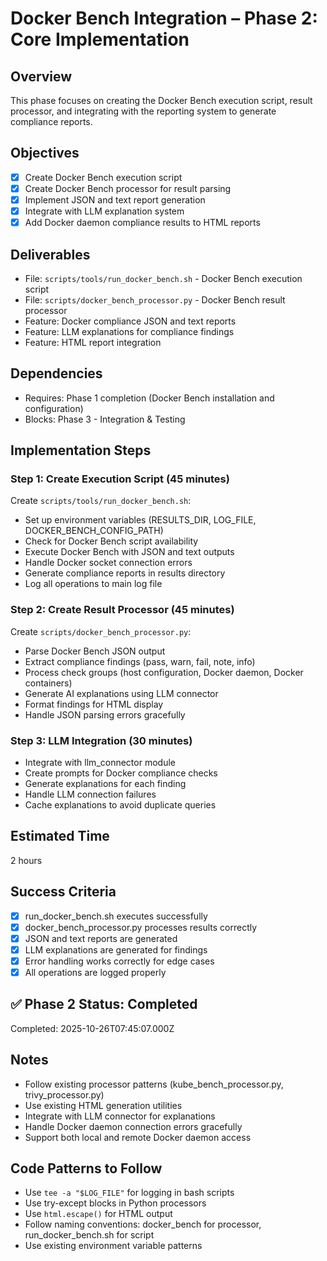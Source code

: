 # Docker Bench Integration – Phase 2: Core Implementation

## Overview
This phase focuses on creating the Docker Bench execution script, result processor, and integrating with the reporting system to generate compliance reports.

## Objectives
- [x] Create Docker Bench execution script
- [x] Create Docker Bench processor for result parsing
- [x] Implement JSON and text report generation
- [x] Integrate with LLM explanation system
- [x] Add Docker daemon compliance results to HTML reports

## Deliverables
- File: `scripts/tools/run_docker_bench.sh` - Docker Bench execution script
- File: `scripts/docker_bench_processor.py` - Docker Bench result processor
- Feature: Docker compliance JSON and text reports
- Feature: LLM explanations for compliance findings
- Feature: HTML report integration

## Dependencies
- Requires: Phase 1 completion (Docker Bench installation and configuration)
- Blocks: Phase 3 - Integration & Testing

## Implementation Steps

### Step 1: Create Execution Script (45 minutes)
Create `scripts/tools/run_docker_bench.sh`:
- Set up environment variables (RESULTS_DIR, LOG_FILE, DOCKER_BENCH_CONFIG_PATH)
- Check for Docker Bench script availability
- Execute Docker Bench with JSON and text outputs
- Handle Docker socket connection errors
- Generate compliance reports in results directory
- Log all operations to main log file

### Step 2: Create Result Processor (45 minutes)
Create `scripts/docker_bench_processor.py`:
- Parse Docker Bench JSON output
- Extract compliance findings (pass, warn, fail, note, info)
- Process check groups (host configuration, Docker daemon, Docker containers)
- Generate AI explanations using LLM connector
- Format findings for HTML display
- Handle JSON parsing errors gracefully

### Step 3: LLM Integration (30 minutes)
- Integrate with llm_connector module
- Create prompts for Docker compliance checks
- Generate explanations for each finding
- Handle LLM connection failures
- Cache explanations to avoid duplicate queries

## Estimated Time
2 hours

## Success Criteria
- [x] run_docker_bench.sh executes successfully
- [x] docker_bench_processor.py processes results correctly
- [x] JSON and text reports are generated
- [x] LLM explanations are generated for findings
- [x] Error handling works correctly for edge cases
- [x] All operations are logged properly

## ✅ Phase 2 Status: Completed
Completed: 2025-10-26T07:45:07.000Z

## Notes
- Follow existing processor patterns (kube_bench_processor.py, trivy_processor.py)
- Use existing HTML generation utilities
- Integrate with LLM connector for explanations
- Handle Docker daemon connection errors gracefully
- Support both local and remote Docker daemon access

## Code Patterns to Follow
- Use `tee -a "$LOG_FILE"` for logging in bash scripts
- Use try-except blocks in Python processors
- Use `html.escape()` for HTML output
- Follow naming conventions: docker_bench for processor, run_docker_bench.sh for script
- Use existing environment variable patterns

